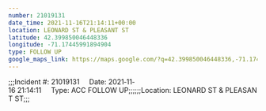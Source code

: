 ```yaml
---
number: 21019131
date_time: 2021-11-16T21:14:11+00:00
location: LEONARD ST & PLEASANT ST
latitude: 42.399850046448336
longitude: -71.17445991894904
type: FOLLOW UP
google_maps_link: https://maps.google.com/?q=42.399850046448336,-71.17445991894904
---
```


;;;Incident #: 21019131     Date: 2021‐11‐16 21:14:11     Type: ACC FOLLOW UP;;;;;;Location: LEONARD ST & PLEASANT ST;;;
